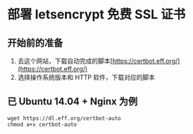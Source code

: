 # 部署 letsencrypt 免费 SSL 证书

## 开始前的准备



1. 去这个网站，下载自动完成的脚本[https://certbot.eff.org/](https://certbot.eff.org/)
2. 选择操作系统版本和 HTTP 软件，下载对应的脚本

## 已 Ubuntu 14.04 + Nginx 为例

```
wget https://dl.eff.org/certbot-auto
chmod a+x certbot-auto
```

